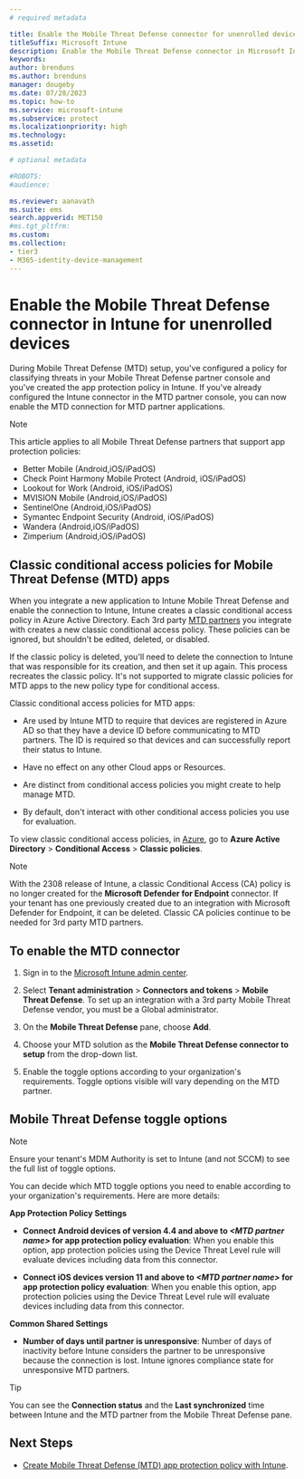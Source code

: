 ```yaml
---
# required metadata

title: Enable the Mobile Threat Defense connector for unenrolled devices
titleSuffix: Microsoft Intune
description: Enable the Mobile Threat Defense connector in Microsoft Intune for unenrolled devices.
keywords:
author: brenduns
ms.author: brenduns
manager: dougeby
ms.date: 07/28/2023
ms.topic: how-to
ms.service: microsoft-intune
ms.subservice: protect
ms.localizationpriority: high
ms.technology:
ms.assetid: 

# optional metadata

#ROBOTS:
#audience:

ms.reviewer: aanavath
ms.suite: ems
search.appverid: MET150
#ms.tgt_pltfrm:
ms.custom: 
ms.collection:
- tier3
- M365-identity-device-management
---
```


# Enable the Mobile Threat Defense connector in Intune for unenrolled devices

During Mobile Threat Defense (MTD) setup, you've configured a policy for classifying threats in your Mobile Threat Defense partner console and you've created the app protection policy in Intune. If you've already configured the Intune connector in the MTD partner console, you can now enable the MTD connection for MTD partner applications.

> [!NOTE]
> This article applies to all Mobile Threat Defense partners that support app protection policies:
>
> - Better Mobile (Android,iOS/iPadOS)
> - Check Point Harmony Mobile Protect (Android, iOS/iPadOS)
> - Lookout for Work (Android, iOS/iPadOS)
> - MVISION Mobile (Android,iOS/iPadOS)
> - SentinelOne (Android,iOS/iPadOS)
> - Symantec Endpoint Security (Android, iOS/iPadOS)
> - Wandera (Android,iOS/iPadOS)
> - Zimperium (Android,iOS/iPadOS)

## Classic conditional access policies for Mobile Threat Defense (MTD) apps

When you integrate a new application to Intune Mobile Threat Defense and enable the connection to Intune, Intune creates a classic conditional access policy in Azure Active Directory. Each 3rd party [MTD partners](mobile-threat-defense.md#mobile-threat-defense-partners) you integrate with creates a new classic conditional access policy. These policies can be ignored, but shouldn't be edited, deleted, or disabled.

If the classic policy is deleted, you'll need to delete the connection to Intune that was responsible for its creation, and then set it up again. This process recreates the classic policy. It's not supported to migrate classic policies for MTD apps to the new policy type for conditional access.

Classic conditional access policies for MTD apps:

- Are used by Intune MTD to require that devices are registered in Azure AD so that they have a device ID before communicating to MTD partners. The ID is required so that devices and can successfully report their status to Intune.

- Have no effect on any other Cloud apps or Resources.

- Are distinct from conditional access policies you might create to help manage MTD.

- By default, don't interact with other conditional access policies you use for evaluation.

To view classic conditional access policies, in [Azure](https://portal.azure.com/#home), go to **Azure Active Directory** > **Conditional Access** > **Classic policies**.

> [!NOTE]
> With the 2308 release of Intune, a classic Conditional Access (CA) policy is no longer created for the **Microsoft Defender for Endpoint** connector. If your tenant has one previously created due to an integration with Microsoft Defender for Endpoint, it can be deleted. Classic CA policies continue to be needed for 3rd party MTD partners. 

## To enable the MTD connector

1. Sign in to the [Microsoft Intune admin center](https://go.microsoft.com/fwlink/?linkid=2109431).

2. Select **Tenant administration** > **Connectors and tokens** > **Mobile Threat Defense**. To set up an integration with a 3rd party Mobile Threat Defense vendor, you must be a Global administrator.

3. On the **Mobile Threat Defense** pane, choose **Add**.

4. Choose your MTD solution as the **Mobile Threat Defense connector to setup** from the drop-down list.

5. Enable the toggle options according to your organization's requirements. Toggle options visible will vary depending on the MTD partner.

## Mobile Threat Defense toggle options

> [!NOTE]
> Ensure your tenant's MDM Authority is set to Intune (and not SCCM) to see the full list of toggle options. 

You can decide which MTD toggle options you need to enable according to your organization's requirements. Here are more details:

**App Protection Policy Settings**

- **Connect Android devices of version 4.4 and above to *\<MTD partner name>* for app protection policy evaluation**: When you enable this option, app protection policies using the Device Threat Level rule will evaluate devices including data from this connector.

- **Connect iOS devices version 11 and above to *\<MTD partner name>* for app protection policy evaluation**: When you enable this option, app protection policies using the Device Threat Level rule will evaluate devices including data from this connector.

**Common Shared Settings**

- **Number of days until partner is unresponsive**: Number of days of inactivity before Intune considers the partner to be unresponsive because the connection is lost. Intune ignores compliance state for unresponsive MTD partners.

> [!TIP]
> You can see the **Connection status** and the **Last synchronized** time between Intune and the MTD partner from the Mobile Threat Defense pane.

## Next Steps

- [Create Mobile Threat Defense (MTD) app protection policy with Intune](mtd-app-protection-policy.md).
